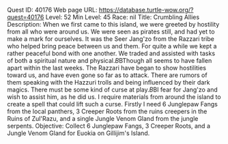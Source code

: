 Quest ID: 40176
Web page URL: https://database.turtle-wow.org/?quest=40176
Level: 52
Min Level: 45
Race: nil
Title: Crumbling Allies
Description: When we first came to this island, we were greeted by hostility from all who were around us. We were seen as pirates still, and had yet to make a mark for ourselves. It was the Seer Jang'zo from the Razzari tribe who helped bring peace between us and them. For quite a while we kept a rather peaceful bond with one another. We traded and assisted with tasks of both a spiritual nature and physical.$B$BThough all seems to have fallen apart within the last weeks. The Razzari have began to show hostilities toward us, and have even gone so far as to attack. There are rumors of them speaking with the Hazzuri trolls and being influenced by their dark magics. There must be some kind of curse at play.$B$BI fear for Jang'zo and wish to assist him, as he did us. I require materials from around the island to create a spell that could lift such a curse. Firstly I need 6 Junglepaw Fangs from the local panthers, 3 Creeper Roots from the ruins creepers in the Ruins of Zul'Razu, and a single Jungle Venom Gland from the jungle serpents.
Objective: Collect 6 Junglepaw Fangs, 3 Creeper Roots, and a Jungle Venom Gland for Euokia on Gillijim's Island.
